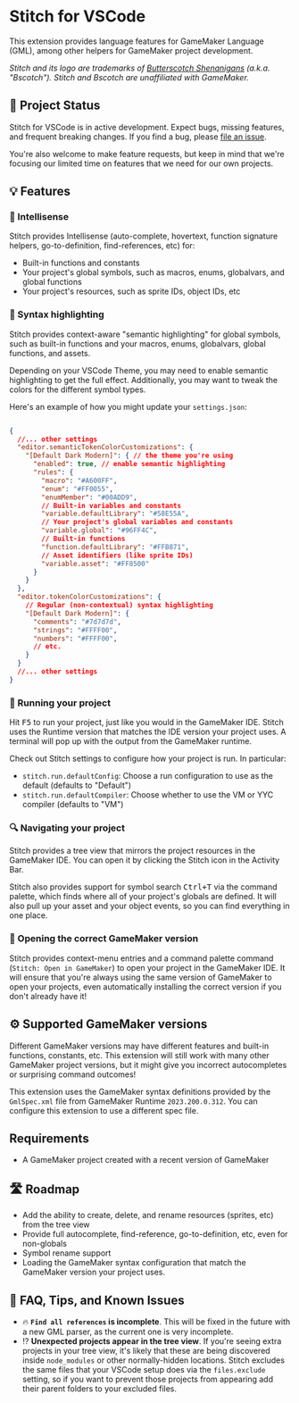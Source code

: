 # Stitch for VSCode

This extension provides language features for GameMaker Language (GML), among other helpers for GameMaker project development.

*Stitch and its logo are trademarks of [Butterscotch Shenanigans](https://www.bscotch.net) (a.k.a. "Bscotch"). Stitch and Bscotch are unaffiliated with GameMaker.*

## 🐛 Project Status

Stitch for VSCode is in active development. Expect bugs, missing features, and frequent breaking changes. If you find a bug, please [file an issue](https://github.com/bscotch/stitch/issues/new).

You're also welcome to make feature requests, but keep in mind that we're focusing our limited time on features that we need for our own projects.

## 💡 Features

### 🤖 Intellisense

Stitch provides Intellisense (auto-complete, hovertext, function signature helpers, go-to-definition, find-references, etc) for:

- Built-in functions and constants
- Your project's global symbols, such as macros, enums, globalvars, and global functions
- Your project's resources, such as sprite IDs, object IDs, etc

### 🦋 Syntax highlighting

Stitch provides context-aware "semantic highlighting" for global symbols, such as built-in functions and your macros, enums, globalvars, global functions, and assets.

Depending on your VSCode Theme, you may need to enable semantic highlighting to get the full effect. Additionally, you may want to tweak the colors for the different symbol types.

Here's an example of how you might update your `settings.json`:

```json

{
  //... other settings
  "editor.semanticTokenColorCustomizations": {
    "[Default Dark Modern]": { // the theme you're using
      "enabled": true, // enable semantic highlighting
      "rules": {
        "macro": "#A600FF",
        "enum": "#FF0055",
        "enumMember": "#00ADD9",
        // Built-in variables and constants
        "variable.defaultLibrary": "#58E55A",
        // Your project's global variables and constants
        "variable.global": "#96FF4C",
        // Built-in functions
        "function.defaultLibrary": "#FFB871",
        // Asset identifiers (like sprite IDs)
        "variable.asset": "#FF8500"
      }
    }
  },
  "editor.tokenColorCustomizations": {
    // Regular (non-contextual) syntax highlighting
    "[Default Dark Modern]": {
      "comments": "#7d7d7d",
      "strings": "#FFFF00",
      "numbers": "#FFFF00",
      // etc.
    }
  }
  //... other settings
}
```

### 🚀 Running your project

Hit <kbd>F5</kbd> to run your project, just like you would in the GameMaker IDE. Stitch uses the Runtime version that matches the IDE version your project uses. A terminal will pop up with the output from the GameMaker runtime.

Check out Stitch settings to configure how your project is run. In particular:

- `stitch.run.defaultConfig`: Choose a run configuration to use as the default (defaults to "Default")
- `stitch.run.defaultCompiler`: Choose whether to use the VM or YYC compiler (defaults to "VM")

### 🔍 Navigating your project

Stitch provides a tree view that mirrors the project resources in the GameMaker IDE. You can open it by clicking the Stitch icon in the Activity Bar.

Stitch also provides support for symbol search <kbd><kbd>Ctrl</kbd>+<kbd>T</kbd></kbd> via the command palette, which finds where all of your project's globals are defined. It will also pull up your asset and your object events, so you can find everything in one place.

### 📝 Opening the correct GameMaker version

Stitch provides context-menu entries and a command palette command (`Stitch: Open in GameMaker`) to open your project in the GameMaker IDE. It will ensure that you're always using the same version of GameMaker to open your projects, even automatically installing the correct version if you don't already have it!

## ⚙️ Supported GameMaker versions

Different GameMaker versions may have different features and built-in functions, constants, etc. This extension will still work with many other GameMaker project versions, but it might give you incorrect autocompletes or surprising command outcomes!

This extension uses the GameMaker syntax definitions provided by the `GmlSpec.xml` file from GameMaker Runtime `2023.200.0.312`. You can configure this extension to use a different spec file.

## Requirements

- A GameMaker project created with a recent version of GameMaker

## 🛣️ Roadmap

- Add the ability to create, delete, and rename resources (sprites, etc) from the tree view
- Provide full autocomplete, find-reference, go-to-definition, etc, even for non-globals
- Symbol rename support
- Loading the GameMaker syntax configuration that match the GameMaker version your project uses.

## 🤔 FAQ, Tips, and Known Issues

- 🔥 **`Find all references` is incomplete**. This will be fixed in the future with a new GML parser, as the current one is very incomplete.
- ⁉️ **Unexpected projects appear in the tree view**. If you're seeing extra projects in your tree view, it's likely that these are being discovered inside `node_modules` or other normally-hidden locations. Stitch excludes the same files that your VSCode setup does via the `files.exclude` setting, so if you want to prevent those projects from appearing add their parent folders to your excluded files.
